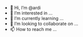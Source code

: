 - 👋 Hi, I’m @ardi
- 👀 I’m interested in ...
- 🌱 I’m currently learning ...
- 💞️ I’m looking to collaborate on ...
- 📫 How to reach me ...

<!---
Hdowlsh/Hdowlsh is a ✨ special ✨ repository because its `README.md` (this file) appears on your GitHub profile.
You can click the Preview link to take a look at your changes.
--->
